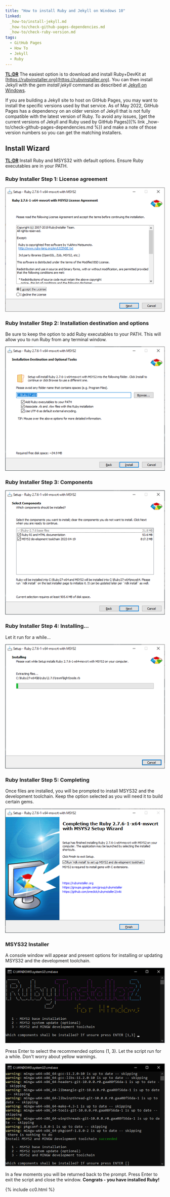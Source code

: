 ```yaml
---
title: "How to install Ruby and Jekyll on Windows 10"
linked:
  _how-to/install-jekyll.md
  _how-to/check-github-pages-dependencies.md
  _how-to/check-ruby-version.md
tags:
  - GitHub Pages
  - How To
  - Jekyll
  - Ruby
---
```


**[TL;DR](https://en.wiktionary.org/wiki/tl;dr)** The easiest option is to download and install Ruby+DevKit at [https://rubyinstaller.org](https://rubyinstaller.org). You can then install Jekyll with the *gem install jekyll* command as described at [Jekyll on Windows](https://jekyllrb.com/docs/installation/windows/).

If you are building a Jekyll site to host on GitHub Pages, you may want to install the specific versions used by that service. As of May 2022, GitHub Pages has a dependency on an older version of Jekyll that is not fully compatible with the latest version of Ruby. To avoid any issues, [get the current versions of Jekyll and Ruby used by GitHub Pages]({% link _how-to/check-github-pages-dependencies.md %}) and make a note of those version numbers so you can get the matching installers.

## Install Wizard

**[TL;DR](https://en.wiktionary.org/wiki/tl;dr)** Install Ruby and MSYS32 with default options. Ensure Ruby executables are in your PATH. 

### Ruby Installer Step 1: License agreement
![Screenshot of the license agreement step of the Ruby installer](/assets/how-to/install-ruby-and-jekyll-on-windows/ruby-installer-step-1-license.png)

### Ruby Installer Step 2: Installation destination and options

Be sure to keep the option to add Ruby executables to your PATH. This will allow you to run Ruby from any terminal window.

![Screenshot of the Installation Destination and Optional Tasks step of the Ruby installer](/assets/how-to/install-ruby-and-jekyll-on-windows/ruby-installer-step-2-destination.png)

### Ruby Installer Step 3: Components

![Screenshot of the Select Components step of the Ruby installer](/assets/how-to/install-ruby-and-jekyll-on-windows/ruby-installer-step-3-components.png)

### Ruby Installer Step 4: Installing...

Let it run for a while...

![](/assets/how-to/install-ruby-and-jekyll-on-windows/ruby-installer-step-4-installing.png)

### Ruby Installer Step 5: Completing

Once files are installed, you will be prompted to install MSYS32 and the development toolchain. Keep the option selected as you will need it to build certain gems.

![Screenshot of the Completing the Ruby Setup Wizard step of the Ruby installer](/assets/how-to/install-ruby-and-jekyll-on-windows/ruby-installer-step-5-completing.png)

### MSYS32 Installer

A console window will appear and present options for installing or updating MSYS32 and the development toolchain. 

![Screenshot of a terminal window showing the startup screen of the ridk installer. The user is prompted to select from three options. Pressing Enter selects the recommended options of 1 and 3.](/assets/how-to/install-ruby-and-jekyll-on-windows/ridk-install-1.png)

Press Enter to select the recommended options (1, 3). Let the script run for a while. Don't worry about yellow warnings.

![](/assets/how-to/install-ruby-and-jekyll-on-windows/ridk-install-3.png)

In a few moments you will be returned back to the prompt. Press Enter to exit the script and close the window. **Congrats - you have installed Ruby!**

{% include cc0.html %}



